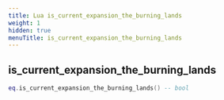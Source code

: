 ```yaml
---
title: Lua is_current_expansion_the_burning_lands
weight: 1
hidden: true
menuTitle: is_current_expansion_the_burning_lands
---
```

## is_current_expansion_the_burning_lands
```lua
eq.is_current_expansion_the_burning_lands() -- bool
```